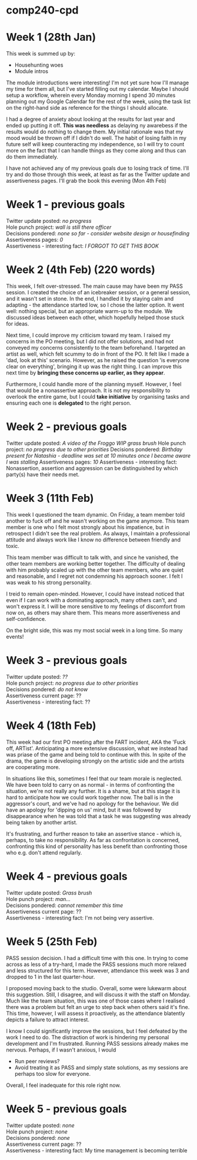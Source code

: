 # comp240-cpd

# Week 1 (28th Jan)
This week is summed up by:
* Househunting woes
* Module intros

The module introductions were interesting! I'm not yet sure how I'll manage my time for them all, but I've started filling out my calendar. Maybe I should setup a workflow, wherein every Monday morning I spend 30 minutes planning out my Google Calendar for the rest of the week, using the task list on the right-hand side as reference for the things I should allocate.

I had a degree of anxiety about looking at the results for last year and ended up putting it off. **This was needless** as delaying ny awarebess if the results would do nothing to change them. My initial rationale was that my mood would be thrown off if I didn't do well. The habit of losing faith in my future self will keep counteracting my independence, so I will try to count more on the fact that I can handle things as they come along and thus can do them immediately.

I have not achieved any of my previous goals due to losing track of time. I'll try and do those through this week, at least as far as the Twitter update and assertiveness pages. I'll grab the book this evening (Mon 4th Feb)

# Week 1 - previous goals
Twitter update posted: _no progress_  
Hole punch project: _wall is still there officer_  
Decisions pondered: _none so far - consider website design or housefinding_  
Assertiveness pages: _0_  
Assertiveness - interesting fact: _I FORGOT TO GET THIS BOOK_  

# Week 2 (4th Feb) (220 words)
This week, I felt over-stressed. The main cause may have been my PASS session. I created the choice of an icebreaker session, or a general session, and it wasn't set in stone. In the end, I handled it by staying calm and adapting - the attendance started low, so I chose the latter option. It went well: nothing special, but an appropriate warm-up to the module. We discussed ideas between each other, which hopefully helped those stuck for ideas.

Next time, I could improve my criticism toward my team. I raised my concerns in the PO meeting, but I did not offer solutions, and had not conveyed my concerns consistently to the team beforehand. I targeted an artist as well, which felt scummy to do in front of the PO. It felt like I made a 'dad, look at this' scenario. However, as he raised the question 'is everyone clear on everything', bringing it up was the right thing. I can improve this next time by **bringing these concerns up earlier, as they appear**.

Furthermore, I could handle more of the planning myself. However, I feel that would be a nonassertive approach. It is not my responsibility to overlook the entire game, but I could **take initiative** by organising tasks and ensuring each one is **delegated** to the right person.

# Week 2 - previous goals
Twitter update posted: _A video of the Froggo WIP grass brush_
Hole punch project: _no progress due to other priorities_
Decisions pondered: _Birthday present for Natashia - deadline was set at 10 minutes once I became aware I was stalling_
Assertiveness pages: _10_
Assertiveness - interesting fact: Nonassertion, assertion and aggression can be distinguished by which party(s) have their needs met.

# Week 3 (11th Feb)
This week I questioned the team dynamic. On Friday, a team member told another to fuck off and he wasn't working on the game anymore. This team member is one who I felt most strongly about his impatience, but in retrospect I didn't see the real problem. As always, I maintain a professional attitude and always work like I know no difference between friendly and toxic.

This team member was difficult to talk with, and since he vanished, the other team members are working better together. The difficulty of dealing with him probably scaled up with the other team members, who are quiet and reasonable, and I regret not condemning his approach sooner. I felt I was weak to his strong personality.

I treid to remain open-minded. However, I could have instead noticed that even if I can work with a dominating approach, many others can't, and won't express it. I will be more sensitive to my feelings of discomfort from now on, as others may share them. This means more assertiveness and self-confidence.

On the bright side, this was my most social week in a long time. So many events!

# Week 3 - previous goals
Twitter update posted: _??_  
Hole punch project: _no progress due to other priorities_  
Decisions pondered: _do not know_  
Assertiveness current page: ??  
Assertiveness - interesting fact: ??

# Week 4 (18th Feb)
This week had our first PO meeting after the FART incident, AKA the 'Fuck off, ARTist'. Anticipating a more extensive discussion, what we instead had was priase of the game and being told to continue with this. In spite of the drama, the game is developing strongly on the artistic side and the artists are cooperating more.

In situations like this, sometimes I feel that our team morale is neglected.  We have been told to carry on as normal - in terms of confronting the situation, we're not really any further. It is a shame, but at this stage it is hard to anticipate how we could work together now. The ball is in the aggressor's court, and we've had no apology for the behaviour. We did have an apology for 'dipping on us' mind, but it was followed by disappearance when he was told that a task he was suggesting was already being taken by another artist.

It's frustrating, and further reason to take an assertive stance - which is, perhaps, to take no responsibility. As far as confrontation is concerned, confronting this kind of personality has less benefit than confronting those who e.g. don't attend regularly.

# Week 4 - previous goals
Twitter update posted: _Grass brush_  
Hole punch project: _man..._  
Decisions pondered: _cannot remember this time_  
Assertiveness current page: ??  
Assertiveness - interesting fact: I'm not being very assertive.

# Week 5 (25th Feb)
PASS session decision. I had a difficult time with this one. In trying to come across as less of a try-hard, I made the PASS sessions much more relaxed and less structured for this term. However, attendance this week was 3 and dropped to 1 in the last quarter-hour.

I proposed moving back to the studio. Overall, some were lukewarm about this suggestion. Still, I disagree, and will discuss it with the staff on Monday. Much like the team situation, this was one of those cases where I realised there was a problem but felt an urge to step back when others said it's fine. This time, however, I will assess it proactively, as the attendance blatently depicts a failure to attract interest.

I know I could significantly improve the sessions, but I feel defeated by the work I need to do. The distraction of work is hindering my personal development and I'm frustrated. Running PASS sessions already makes me nervous. Perhaps, if I wasn't anxious, I would

* Run peer reviews?
* Avoid treating it as PASS and simply state solutions, as my sessions are perhaps too slow for everyone.

Overall, I feel inadequate for this role right now.

# Week 5 - previous goals
Twitter update posted: _none_  
Hole punch project: _none_  
Decisions pondered: _none_  
Assertiveness current page: ??  
Assertiveness - interesting fact: My time management is becoming terrible
